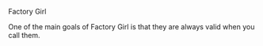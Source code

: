 Factory Girl

One of the main goals of Factory Girl is that they are always valid when you call them. 